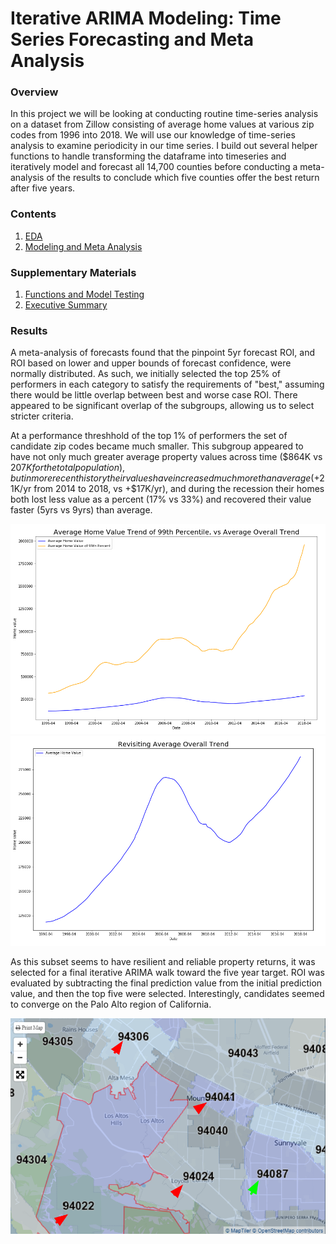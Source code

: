 
# Iterative ARIMA Modeling:  Time Series Forecasting and Meta Analysis



### Overview

In this project we will be looking at conducting routine time-series analysis on a dataset from Zillow consisting of average home values at various zip codes from 1996 into 2018. We will use our knowledge of time-series analysis to examine periodicity in our time series. I build out several helper functions to handle transforming the dataframe into timeseries and iteratively model and forecast all 14,700 counties before conducting a meta-analysis of the results to conclude which five counties offer the best return after five years.

### Contents

1. [EDA](/EDA.ipynb)
2. [Modeling and Meta Analysis](/Modeling%20and%20Meta%20Analysis.ipynb)

### Supplementary Materials

1. [Functions and Model Testing](/Functions%20and%20Model%20Testing.ipynb)
2. [Executive Summary](/Candidate%20Presentation.pdf)

### Results

A meta-analysis of forecasts found that the pinpoint 5yr forecast ROI, and ROI based on lower and upper bounds of forecast confidence, were normally distributed. As such, we initially selected the top 25% of performers in each category to satisfy the requirements of "best," assuming there would be little overlap between best and worse case ROI. There appeared to be significant overlap of the subgroups, allowing us to select stricter criteria.

At a performance threshhold of the top 1% of performers the set of candidate zip codes became much smaller. This subgroup appeared to have not only much greater average property values across time ($864K vs $207K for the total population), but in more recent history their values have increased much more than average (+$21K/yr from 2014 to 2018, vs +$17K/yr), and during the recession their homes both lost less value as a percent (17% vs 33%) and recovered their value faster (5yrs vs 9yrs) than average.

![.](/2.PNG)
![.](/3.PNG)

As this subset seems to have resilient and reliable property returns, it was selected for a final iterative ARIMA walk toward the five year target. ROI was evaluated by subtracting the final prediction value from the initial prediction value, and then the top five were selected. Interestingly, candidates seemed to converge on the Palo Alto region of California.

![.](/4.PNG)